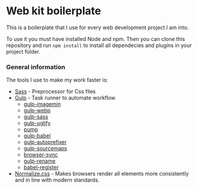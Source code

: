 # Web kit boilerplate

This is a boilerplate that I use for every web development project I am into.

To use it you must have installed Node and npm. Then you can clone this repository and run ``` npm install ``` to install all dependecies and plugins in your project folder.

### General information

The tools I use to make my work faster is:

* [Sass](http://sass-lang.com/) - Preprocessor for Css files
* [Gulp](https://gulpjs.com/) - Task runner to automate workflow
  - [gulp-imagemin](https://www.npmjs.com/package/gulp-imagemin/)
  - [gulp-webp](https://www.npmjs.com/package/gulp-webp)
  - [gulp-sass](https://www.npmjs.com/package/gulp-sass)
  - [gulp-uglify](https://www.npmjs.com/package/gulp-uglify/)
  - [pump](https://github.com/mafintosh/pump)
  - [gulp-babel](https://www.npmjs.com/package/gulp-babel)
  - [gulp-autoprefixer](https://www.npmjs.com/package/gulp-autoprefixer/)
  - [gulp-sourcemaps](https://www.npmjs.com/package/gulp-sourcemaps)
  - [browser-sync](https://browsersync.io/docs/gulp)
  - [gulp-rename](https://www.npmjs.com/package/gulp-rename)
  - [babel-register](https://babeljs.io/docs/usage/babel-register/)
* [Normalize.css](https://necolas.github.io/normalize.css/) - Makes browsers render all elements more consistently and in line with modern standards.
